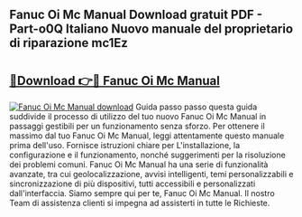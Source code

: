 ## Fanuc Oi Mc Manual Download gratuit PDF - Part-o0Q Italiano Nuovo manuale del proprietario di riparazione mc1Ez

# <h2><a href="http://dfdky73.blite.top/?on=Fanuc+Oi+Mc+Manual">🔗Download 👉🔴 Fanuc Oi Mc Manual</a></h2>

[![Fanuc Oi Mc Manual download](https://i.imgur.com/lujVjoI.png)](http://dfdky73.blite.top/?on=Fanuc+Oi+Mc+Manual)
Guida passo passo questa guida suddivide il processo di utilizzo del tuo nuovo Fanuc Oi Mc Manual in passaggi gestibili per un funzionamento senza sforzo. Per ottenere il massimo dal tuo Fanuc Oi Mc Manual, leggi attentamente questo manuale prima dell'uso. Fornisce istruzioni chiare per L'installazione, la configurazione e il funzionamento, nonché suggerimenti per la risoluzione dei problemi comuni. Fanuc Oi Mc Manual ha una serie di funzionalità avanzate, tra cui geolocalizzazione, avvisi intelligenti, temi personalizzabili e sincronizzazione di più dispositivi, tutti accessibili e personalizzati dall'interfaccia. Siamo sempre qui per te, Fanuc Oi Mc Manual. Il nostro Team di assistenza clienti si impegna ad assisterti in tutte le Richieste.
